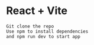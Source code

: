 # React + Vite

```
Git clone the repo
Use npm to install dependencies 
and npm run dev to start app
 ```
